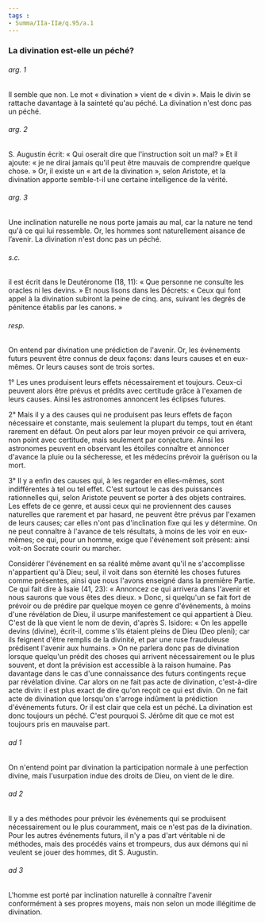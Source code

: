 ```yaml
---
tags : 
- Summa/IIa-IIæ/q.95/a.1
---
```


### La divination est-elle un péché?

###### arg. 1
Il semble que non. Le mot « divination » vient de « divin ». Mais le divin se rattache davantage à la sainteté qu'au péché. La divination n'est donc pas un péché. 

###### arg. 2
S. Augustin écrit: « Qui oserait dire que l'instruction soit un mal? » Et il ajoute: « je ne dirai jamais qu'il peut être mauvais de comprendre quelque chose. » Or, il existe un « art de la divination », selon Aristote, et la divination apporte semble-t-il une certaine intelligence de la vérité. 

###### arg. 3
Une inclination naturelle ne nous porte jamais au mal, car la nature ne tend qu'à ce qui lui ressemble. Or, les hommes sont naturellement aisance de l’avenir. La divination n'est donc pas un péché. 

###### s.c.
il est écrit dans le Deutéronome (18, 11): « Que personne ne consulte les oracles ni les devins. » Et nous lisons dans les Décrets: « Ceux qui font appel à la divination subiront la peine de cinq. ans, suivant les degrés de pénitence établis par les canons. » 

###### resp.
On entend par divination une prédiction de l'avenir. Or, les événements futurs peuvent être connus de deux façons: dans leurs causes et en eux-mêmes. Or leurs causes sont de trois sortes. 

1° Les unes produisent leurs effets nécessairement et toujours. Ceux-ci peuvent alors être prévus et prédits avec certitude grâce à l'examen de leurs causes. Ainsi les astronomes annoncent les éclipses futures. 

2° Mais il y a des causes qui ne produisent pas leurs effets de façon nécessaire et constante, mais seulement la plupart du temps, tout en étant rarement en défaut. On peut alors par leur moyen prévoir ce qui arrivera, non point avec certitude, mais seulement par conjecture. Ainsi les astronomes peuvent en observant les étoiles connaître et annoncer d'avance la pluie ou la sécheresse, et les médecins prévoir la guérison ou la mort. 

3° Il y a enfin des causes qui, à les regarder en elles-mêmes, sont indifférentes à tel ou tel effet. C'est surtout le cas des puissances rationnelles qui, selon Aristote peuvent se porter à des objets contraires. Les effets de ce genre, et aussi ceux qui ne proviennent des causes naturelles que rarement et par hasard, ne peuvent être prévus par l'examen de leurs causes; car elles n'ont pas d'inclination fixe qui les y détermine. On ne peut connaître à l'avance de tels résultats, à moins de les voir en eux-mêmes; ce qui, pour un homme, exige que l'événement soit présent: ainsi voit-on Socrate courir ou marcher. 

Considérer l'événement en sa réalité même avant qu'il ne s'accomplisse n'appartient qu'à Dieu; seul, il voit dans son éternité les choses futures comme présentes, ainsi que nous l'avons enseigné dans la première Partie. Ce qui fait dire à Isaie (41, 23): « Annoncez ce qui arrivera dans l'avenir et nous saurons que vous êtes des dieux. » Donc, si quelqu'un se fait fort de prévoir ou de prédire par quelque moyen ce genre d'événements, à moins d'une révélation de Dieu, il usurpe manifestement ce qui appartient à Dieu. C'est de là que vient le nom de devin, d'après S. Isidore: « On les appelle devins (divine), écrit-il, comme s'ils étaient pleins de Dieu (Deo pleni); car ils feignent d'être remplis de la divinité, et par une ruse frauduleuse prédisent l'avenir aux humains. » On ne parlera donc pas de divination lorsque quelqu'un prédit des choses qui arrivent nécessairement ou le plus souvent, et dont la prévision est accessible à la raison humaine. Pas davantage dans le cas d'une connaissance des futurs contingents reçue par révélation divine. Car alors on ne fait pas acte de divination, c'est-à-dire acte divin: il est plus exact de dire qu'on reçoit ce qui est divin. On ne fait acte de divination que lorsqu'on s'arroge indûment la prédiction d'événements futurs. Or il est clair que cela est un péché. La divination est donc toujours un péché. C'est pourquoi S. Jérôme dit que ce mot est toujours pris en mauvaise part. 

###### ad 1
On n'entend point par divination la participation normale à une perfection divine, mais l'usurpation indue des droits de Dieu, on vient de le dire. 

###### ad 2
Il y a des méthodes pour prévoir les événements qui se produisent nécessairement ou le plus couramment, mais ce n'est pas de la divination. Pour les autres événements futurs, il n'y a pas d'art véritable ni de méthodes, mais des procédés vains et trompeurs, dus aux démons qui ni veulent se jouer des hommes, dit S. Augustin. 

###### ad 3
L'homme est porté par inclination naturelle à connaître l'avenir conformément à ses propres moyens, mais non selon un mode illégitime de divination. 


